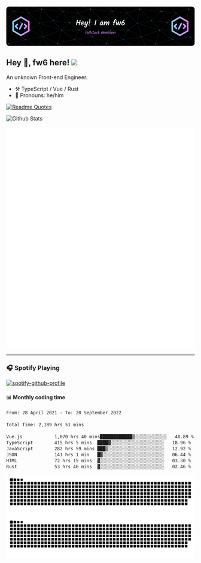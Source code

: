 ![Header](github-header-image.png)

## Hey 👋, fw6 here! <img src="https://github.githubassets.com/images/mona-whisper.gif" height="24" />


An unknown Front-end Engineer.

-   :hammer_and_pick: TypeScript / Vue / Rust
-   :man: Pronouns: he/him


[![Readme Quotes](https://quotes-github-readme.vercel.app/api?type=horizontal&theme=algolia)](https://github.com/piyushsuthar/github-readme-quotes)



![Github Stats](https://github-readme-stats.vercel.app/api?username=fw6&bg_color=30,e96443,904e95&title_color=fff&text_color=fff)

![](https://raw.githubusercontent.com/fw6/github-stats-transparent/output/generated/overview.svg)
![](https://raw.githubusercontent.com/fw6/github-stats-transparent/output/generated/languages.svg)


---

### 🎧 Spotify Playing

<!-- ![spotify-github-profile](/img/default.svg) -->

[![spotify-github-profile](https://spotify-github-profile.vercel.app/api/view?uid=r6wn4hdvypv0lkzyrj0e0pjct&cover_image=true&theme=default&bar_color=53b14f&bar_color_cover=true)](https://github.com/kittinan/spotify-github-profile)
#### :bar_chart: Monthly coding time

<!--START_SECTION:waka-->

```text
From: 28 April 2021 - To: 20 September 2022

Total Time: 2,189 hrs 51 mins

Vue.js            1,070 hrs 40 mins████████████▒░░░░░░░░░░░░   48.89 %
TypeScript        415 hrs 5 mins  ████▓░░░░░░░░░░░░░░░░░░░░   18.96 %
JavaScript        282 hrs 59 mins ███▒░░░░░░░░░░░░░░░░░░░░░   12.92 %
JSON              141 hrs 1 min   █▓░░░░░░░░░░░░░░░░░░░░░░░   06.44 %
HTML              72 hrs 15 mins  ▓░░░░░░░░░░░░░░░░░░░░░░░░   03.30 %
Rust              53 hrs 46 mins  ▓░░░░░░░░░░░░░░░░░░░░░░░░   02.46 %
```

<!--END_SECTION:waka-->




![github contribution grid snake animation](https://raw.githubusercontent.com/platane/platane/output/github-contribution-grid-snake-dark.svg#gh-dark-mode-only)![github contribution grid snake animation](https://raw.githubusercontent.com/platane/platane/output/github-contribution-grid-snake.svg#gh-light-mode-only)
